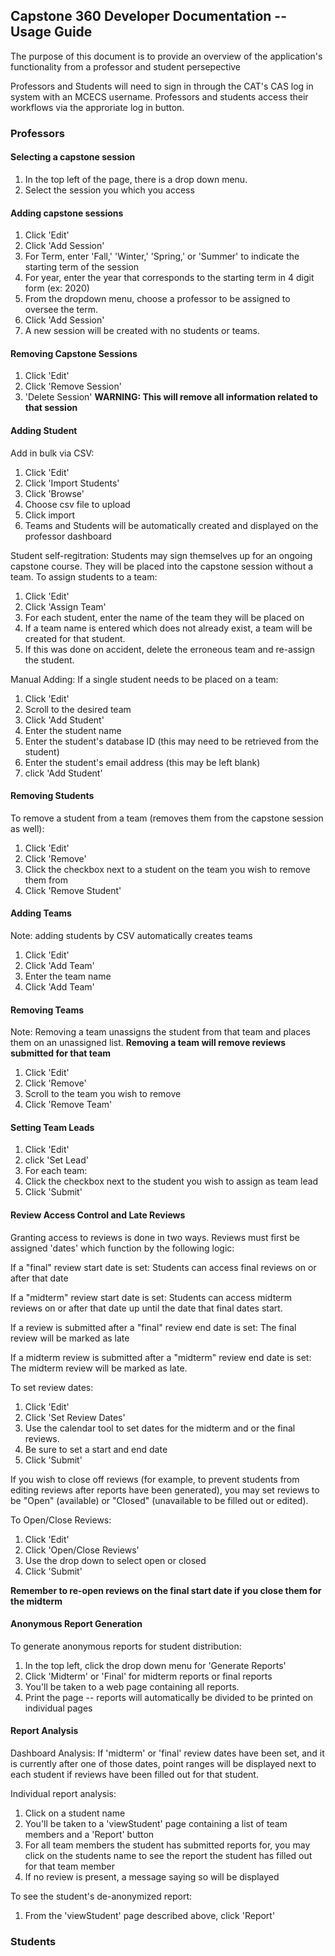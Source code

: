 
## Capstone 360 Developer Documentation -- Usage Guide

The purpose of this document is to provide an overview of the application's functionality from a professor and student persepective

Professors and Students will need to sign in through the CAT's CAS log in system with an MCECS username.
Professors and students access their workflows via the approriate log in button.

### Professors

#### Selecting a capstone session

1. In the top left of the page, there is a drop down menu. 
2. Select the session you which you access

#### Adding capstone sessions

1. Click 'Edit'
2. Click 'Add Session'
3. For Term, enter 'Fall,' 'Winter,' 'Spring,' or 'Summer' to indicate the starting term of the session
4. For year, enter the year that corresponds to the starting term in 4 digit form (ex: 2020)
5. From the dropdown menu, choose a professor to be assigned to oversee the term.
6. Click 'Add Session'
7. A new session will be created with no students or teams.

#### Removing Capstone Sessions

1. Click 'Edit'
2. Click 'Remove Session'
3. 'Delete Session' **WARNING: This will remove all information related to that session**

#### Adding Student

Add in bulk via CSV:
1. Click 'Edit'
2. Click 'Import Students'
3. Click 'Browse'
4. Choose csv file to upload
5. Click import
7. Teams and Students will be automatically created and displayed on the professor dashboard

Student self-regitration:
Students may sign themselves up for an ongoing capstone course. They will be placed into the capstone session without a team.
To assign students to a team:

1. Click 'Edit'
2. Click 'Assign Team'
3. For each student, enter the name of the team they will be placed on
4. If a team name is entered which does not already exist, a team will be created for that student.
5. If this was done on accident, delete the erroneous team and re-assign the student.

Manual Adding:
If a single student needs to be placed on a team:
1. Click 'Edit'
2. Scroll to the desired team
3. Click 'Add Student'
4. Enter the student name
5. Enter the student's database ID (this may need to be retrieved from the student)
6. Enter the student's email address (this may be left blank)
7. click 'Add Student'

#### Removing Students

To remove a student from a team (removes them from the capstone session as well):
1. Click 'Edit'
2. Click 'Remove'
3. Click the checkbox next to a student on the team you wish to remove them from
4. Click 'Remove Student'

#### Adding Teams

Note: adding students by CSV automatically creates teams

1. Click 'Edit'
2. Click 'Add Team'
3. Enter the team name
4. Click 'Add Team'

#### Removing Teams

Note: Removing a team unassigns the student from that team and places them on an unassigned list.
**Removing a team will remove reviews submitted for that team**

1. Click 'Edit'
2. Click 'Remove'
3. Scroll to the team you wish to remove
4. Click 'Remove Team'

#### Setting Team Leads

1. Click 'Edit'
2. click 'Set Lead'
3. For each team:
4. Click the checkbox next to the student you wish to assign as team lead
5. Click 'Submit'

#### Review Access Control and Late Reviews

Granting access to reviews is done in two ways.
Reviews must first be assigned 'dates' which function by the following logic:

If a "final" review start date is set:
Students can access final reviews on or after that date

If a "midterm" review start date is set:
Students can access midterm reviews on or after that date up until the date that final dates start.

If a review is submitted after a "final" review end date is set:
The final review will be marked as late

If a midterm review is submitted after a "midterm" review end date is set:
The midterm review will be marked as late.

To set review dates:

1. Click 'Edit'
2. Click 'Set Review Dates'
3. Use the calendar tool to set dates for the midterm and or the final reviews.
4. Be sure to set a start and end date
5. Click 'Submit'

If you wish to close off reviews (for example, to prevent students from editing reviews after reports have been generated),
you may set reviews to be "Open" (available) or "Closed" (unavailable to be filled out or edited).

To Open/Close Reviews:

1. Click 'Edit'
2. Click 'Open/Close Reviews'
3. Use the drop down to select open or closed
4. Click 'Submit'

**Remember to re-open reviews on the final start date if you close them for the midterm**

#### Anonymous Report Generation

To generate anonymous reports for student distribution:

1. In the top left, click the drop down menu for 'Generate Reports'
2. Click 'Midterm' or 'Final' for midterm reports or final reports
3. You'll be taken to a web page containing all reports.
4. Print the page -- reports will automatically be divided to be printed on individual pages

#### Report Analysis

Dashboard Analysis:
If 'midterm' or 'final' review dates have been set, and it is currently after one of those dates,
point ranges will be displayed next to each student if reviews have been filled out for that student.

Individual report analysis:
1. Click on a student name
2. You'll be taken to a 'viewStudent' page containing a list of team members and a 'Report' button
3. For all team members the student has submitted reports for, you may click on the students name to see the report the student has filled out for that team member
4. If no review is present, a message saying so will be displayed

To see the student's de-anonymized report:
1. From the 'viewStudent' page described above, click 'Report'

### Students



